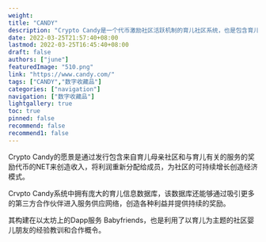 ```yaml
---
weight: 
title: "CANDY"
description: "Crypto Candy是一个代币激励社区活跃机制的育儿社区系统，也是包含育儿信息的数据库。目前已在以太坊网络上开发其以育儿经验为主题的Dapp服务社区Babyfriends。"
date: 2022-03-25T21:57:40+08:00
lastmod: 2022-03-25T16:45:40+08:00
draft: false
authors: ["june"]
featuredImage: "510.png"
link: "https://www.candy.com/"
tags: ["CANDY","数字收藏品"]
categories: ["navigation"]
navigation: ["数字收藏品"]
lightgallery: true
toc: true
pinned: false
recommend: false
recommend1: false
---
```

Crypto Candy的愿景是通过发行包含来自育儿母亲社区和与育儿有关的服务的奖励代币的NET来创造收入，将利润重新分配给成员，为社区的可持续增长创造经济模式。

Crvpto Candy系统中拥有庞大的育儿信息数据库，该数据库还能够通过吸引更多的第三方合作伙伴进入服务供应网络，创造各种利益并提供持续的奖励。

其构建在以太坊上的Dapp服务 Babyfriends，也是利用了以育儿为主题的社区婴儿朋友的经验教训和合作概令。